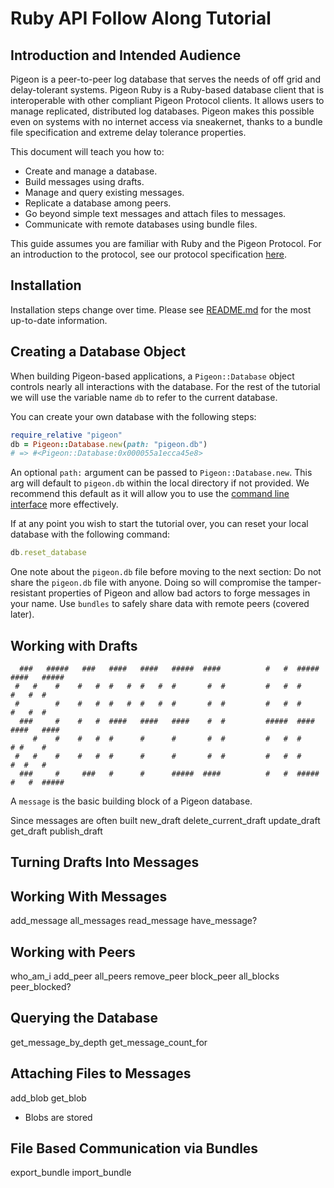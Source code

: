 # Ruby API Follow Along Tutorial

## Introduction and Intended Audience

Pigeon is a peer-to-peer log database that serves the needs of off grid and delay-tolerant systems.
Pigeon Ruby is a Ruby-based database client that is interoperable with other compliant Pigeon Protocol clients.
It allows users to manage replicated, distributed log databases. Pigeon makes this possible even on systems with no internet access via sneakernet, thanks to a bundle file specification and extreme delay tolerance properties.

This document will teach you how to:

 * Create and manage a database.
 * Build messages using drafts.
 * Manage and query existing messages.
 * Replicate a database among peers.
 * Go beyond simple text messages and attach files to messages.
 * Communicate with remote databases using bundle files.

This guide assumes you are familiar with Ruby and the Pigeon Protocol. For an introduction to the protocol, see our protocol specification [here](https://tildegit.org/PigeonProtocolConsortium/protocol_spec).

## Installation

Installation steps change over time. Please see [README.md](README.md) for the most up-to-date information.

## Creating a Database Object

When building Pigeon-based applications, a `Pigeon::Database` object controls nearly all interactions with the database.
For the rest of the tutorial we will use the variable name `db` to refer to the current database.

You can create your own database with the following steps:

```ruby
require_relative "pigeon"
db = Pigeon::Database.new(path: "pigeon.db")
# => #<Pigeon::Database:0x000055a1ecca45e8>
```

An optional `path:` argument can be passed to `Pigeon::Database.new`. This arg will default to `pigeon.db` within the local directory if not provided. We recommend this default as it will allow you to use the [command line interface](cli_tutorial.md) more effectively.

If at any point you wish to start the tutorial over, you can reset your local database with the following command:

```ruby
db.reset_database
```

One note about the `pigeon.db` file before moving to the next section: Do not share the `pigeon.db` file with anyone. Doing so will compromise the tamper-resistant properties of Pigeon and allow bad actors to forge messages in your name. Use `bundles` to safely share data with remote peers (covered later).

## Working with Drafts

```
  ###   #####   ###   ####   ####   #####  ####          #   #  #####  ####   #####
 #   #    #    #   #  #   #  #   #  #       #  #         #   #  #      #   #  #
 #        #    #   #  #   #  #   #  #       #  #         #   #  #      #   #  #
  ###     #    #   #  ####   ####   ####    #  #         #####  ####   ####   ####
     #    #    #   #  #      #      #       #  #         #   #  #      # #    #
 #   #    #    #   #  #      #      #       #  #         #   #  #      #  #   #
  ###     #     ###   #      #      #####  ####          #   #  #####  #   #  #####
```
A `message` is the basic building block of a Pigeon database.

Since messages are often built
new_draft
delete_current_draft
update_draft
get_draft
publish_draft

## Turning Drafts Into Messages

## Working With Messages
add_message
all_messages
read_message
have_message?

## Working with Peers
who_am_i
add_peer
all_peers
remove_peer
block_peer
all_blocks
peer_blocked?

## Querying the Database
get_message_by_depth
get_message_count_for

## Attaching Files to Messages
add_blob
get_blob
 * Blobs are stored

## File Based Communication via Bundles
export_bundle
import_bundle



